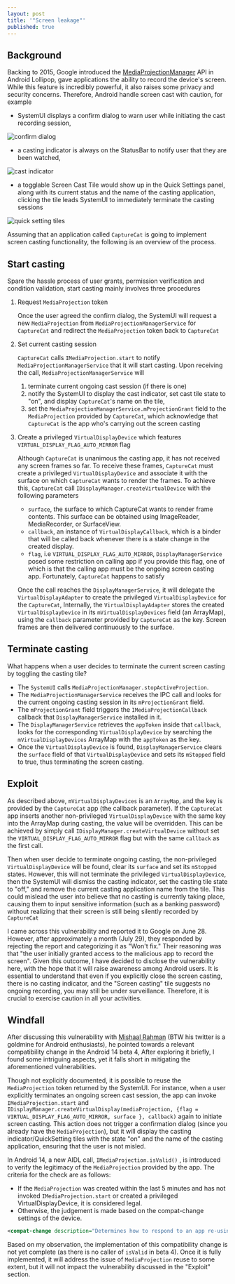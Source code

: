 ```yaml
---
layout: post
title: '"Screen leakage"'
published: true
---
```


## Background

Backing to 2015, Google introduced the [MediaProjectionManager](https://developer.android.com/reference/android/media/projection/MediaProjectionManager) API in Android Lollipop, gave applications the ability to record the device's screen. While this feature is incredibly powerful, it also raises some privacy and security concerns. Therefore, Android handle screen cast with caution, for example

- SystemUI displays a confirm dialog to warn user while initiating the cast recording session,

![confirm dialog](/assets/images/confirm-dialog.jpg)

- a casting indicator is always on the StatusBar to notify user that they are been watched,

![cast indicator](/assets/images/indicator.jpg)

- a togglable Screen Cast Tile would show up in the Quick Settings panel, along with its current status and the name of the casting application, clicking the tile leads SystemUI to immediately terminate the casting sessions

![quick setting tiles](/assets/images/tile.jpg)

Assuming that an application called `CaptureCat` is going to implement screen casting functionality, the following is an overview of the process.

## Start casting

Spare the hassle process of user grants, permission verification and condition validation, start casting mainly involves three procedures

1. Request `MediaProjection` token

   Once the user agreed the confirm dialog, the SystemUI will request a new `MediaProjection` from `MediaProjectionManagerService` for `CaptureCat` and redirect the `MediaProjection` token back to `CaptureCat`

2. Set current casting session

   `CaptureCat` calls `IMediaProjection.start` to notify `MediaProjectionManagerService` that it will start casting. Upon receiving the call, `MediaProjectionManagerService` will

   1. terminate current ongoing cast session (if there is one)
   2. notify the SystemUI to display the cast indicator, set cast tile state to "on", and display `CaptureCat`'s name on the tile,
   3. set the `MediaProjectionManagerService.mProjectionGrant` field to the `MediaProjection` provided by `CaptureCat`, which acknowledge that `CaptureCat` is the app who's carrying out the screen casting

3. Create a privileged `VirtualDisplayDevice` which features `VIRTUAL_DISPLAY_FLAG_AUTO_MIRROR` flag

   Although `CaptureCat` is unanimous the casting app, it has not received any screen frames so far. To receive these frames, `CaptureCat` must create a privileged `VirtualDisplayDevice` and associate it with the surface on which `CaptureCat` wants to render the frames. To achieve this, `CaptureCat` call `IDisplayManager.createVirtualDevice` with the following parameters

   - `surface`, the surface to which CaptureCat wants to render frame contents. This surface can be obtained using ImageReader, MediaRecorder, or SurfaceView.
   - `callback`, an instance of `VirtualDisplayCallback`, which is a binder that will be called back whenever there is a state change in the created display.
   - `flag`, i.e `VIRTUAL_DISPLAY_FLAG_AUTO_MIRROR`, `DisplayManagerService` posed some restriction on calling app if you provide this flag, one of which is that the calling app must be the ongoing screen casting app. Fortunately, `CaptureCat` happens to satisfy

   Once the call reaches the `DisplayManagerService`, it will delegate the `VirtualDisplayAdapter` to create the privileged `VirtualDisplayDevice` for the `CaptureCat`, Internally, the `VirtualDisplayAdapter` stores the created `VirtualDisplayDevice` in its `mVirtualDisplayDevices` field (an ArrayMap), using the `callback` parameter provided by `CaptureCat` as the key. Screen frames are then delivered continuously to the surface.

## Terminate casting

What happens when a user decides to terminate the current screen casting by toggling the casting tile?

- The `SystemUI` calls `MediaProjectionManager.stopActiveProjection`.
- The `MediaProjectionManagerService` receives the IPC call and looks for the current ongoing casting session in its `mProjectionGrant` field.
- The `mProjectionGrant` field triggers the `IMediaProjectionCallback` callback that `DisplayManagerService` installed in it.
- The `DisplayManagerService` retrieves the `appToken` inside that `callback`, looks for the corresponding `VirtualDisplayDevice` by searching the `mVirtualDisplayDevices` ArrayMap with the `appToken` as the key.
- Once the `VirtualDisplayDevice` is found, `DisplayManagerService` clears the `surface` field of that `VirtualDisplayDevice` and sets its `mStopped` field to true, thus terminating the screen casting.

## Exploit

As described above, `mVirtualDisplayDevices` is an `ArrayMap`, and the key is provided by the `CaptureCat` app (the callback parameter). If the `CaptureCat` app inserts another non-privileged `VirtualDisplayDevice` with the same key into the ArrayMap during casting, the value will be overridden. This can be achieved by simply call `IDisplayManager.createVirtualDevice` without set the `VIRTUAL_DISPLAY_FLAG_AUTO_MIRROR` flag but with the same `callback` as the first call.

Then when user decide to terminate ongoing casting, the non-privileged `VirtualDisplayDevice` will be found, clear its `surface` and set its `mStopped` states. However, this will not terminate the privileged `VirtualDisplayDevice`, then the SystemUI will dismiss the casting indicator, set the casting tile state to "off," and remove the current casting application name from the tile. This could mislead the user into believe that no casting is currently taking place, causing them to input sensitive information (such as a banking password) without realizing that their screen is still being silently recorded by `CaptureCat`

I came across this vulnerability and reported it to Google on June 28. However, after approximately a month (July 29), they responded by rejecting the report and categorizing it as "Won't fix." Their reasoning was that "the user initially granted access to the malicious app to record the screen". Given this outcome, I have decided to disclose the vulnerability here, with the hope that it will raise awareness among Android users. It is essential to understand that even if you explicitly close the screen casting, there is no casting indicator, and the "Screen casting" tile suggests no ongoing recording, you may still be under surveillance. Therefore, it is crucial to exercise caution in all your activities.

## Windfall

After discussing this vulnerability with [Mishaal Rahman](https://twitter.com/MishaalRahman) (BTW his twitter is a goldmine for Android enthusiasts), he pointed towards a relevant compatibility change in the Android 14 beta 4, After exploring it briefly, I found some intriguing aspects, yet it falls short in mitigating the aforementioned vulnerabilities.

Though not explicitly documented, it is possible to reuse the `MediaProjection` token returned by the SystemUI. For instance, when a user explicitly terminates an ongoing screen cast session, the app can invoke `IMediaProjection.start` and `IDisplayManager.createVirtualDisplay(mediaProjection, {flag = VIRTUAL_DISPLAY_FLAG_AUTO_MIRROR, surface }, callback)` again to initiate screen casting. This action does not trigger a confirmation dialog (since you already have the `MediaProjection`), but it will display the casting indicator/QuickSetting tiles with the state "on" and the name of the casting application, ensuring that the user is not misled.

In Android 14, a new AIDL call, `IMediaProjection.isValid()` , is introduced to verify the legitimacy of the `MediaProjection` provided by the app. The criteria for the check are as follows:

- If the `MediaProjection` was created within the last 5 minutes and has not invoked `IMediaProjection.start` or created a privileged VirtualDisplayDevice, it is considered legal.
- Otherwise, the judgement is made based on the compat-change settings of the device.

```xml
<compat-change description="Determines how to respond to an app re-using a consent token; either failing or allowing the user to re-grant consent. <p>Enabled after version 33 (Android T), so applies to target SDK of 34+ (Android U+)." enableSinceTargetSdk="10000" id="266201607" name="MEDIA_PROJECTION_PREVENTS_REUSING_CONSENT" />
```

Based on my observation, the implementation of this compatibility change is not yet complete (as there is no caller of `isValid` in beta 4). Once it is fully implemented, it will address the issue of `MediaProjection` reuse to some extent, but it will not impact the vulnerability discussed in the "Exploit" section.
